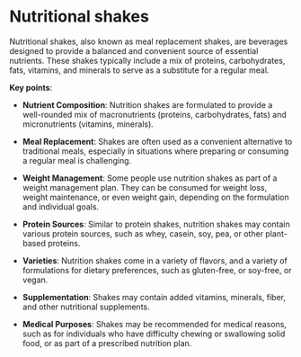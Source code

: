 # Nutritional shakes

Nutritional shakes, also known as meal replacement shakes, are beverages designed to provide a balanced and convenient source of essential nutrients. These shakes typically include a mix of proteins, carbohydrates, fats, vitamins, and minerals to serve as a substitute for a regular meal.

**Key points**:

* **Nutrient Composition**: Nutrition shakes are formulated to provide a well-rounded mix of macronutrients (proteins, carbohydrates, fats) and micronutrients (vitamins, minerals).

* **Meal Replacement**: Shakes are often used as a convenient alternative to traditional meals, especially in situations where preparing or consuming a regular meal is challenging.

* **Weight Management**: Some people use nutrition shakes as part of a weight management plan. They can be consumed for weight loss, weight maintenance, or even weight gain, depending on the formulation and individual goals.

* **Protein Sources**: Similar to protein shakes, nutrition shakes may contain various protein sources, such as whey, casein, soy, pea, or other plant-based proteins.

* **Varieties**: Nutrition shakes come in a variety of flavors, and a variety of formulations for dietary preferences, such as gluten-free, or soy-free, or vegan.

* **Supplementation**: Shakes may contain added vitamins, minerals, fiber, and other nutritional supplements.

* **Medical Purposes**: Shakes may be recommended for medical reasons, such as for individuals who have difficulty chewing or swallowing solid food, or as part of a prescribed nutrition plan.